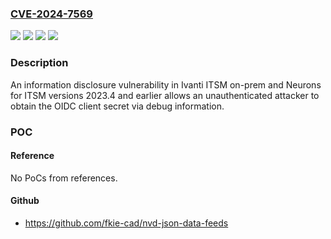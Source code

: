 ### [CVE-2024-7569](https://cve.mitre.org/cgi-bin/cvename.cgi?name=CVE-2024-7569)
![](https://img.shields.io/static/v1?label=Product&message=ITSM&color=blue)
![](https://img.shields.io/static/v1?label=Version&message=n%2Fa&color=blue)
![](https://img.shields.io/static/v1?label=Vulnerability&message=CWE-215%3A%20Insertion%20of%20Sensitive%20Information%20Into%20Debugging%20Code&color=brighgreen)
![](https://img.shields.io/static/v1?label=Vulnerability&message=CWE-922%20Insecure%20Storage%20of%20Sensitive%20Information&color=brighgreen)

### Description

An information disclosure vulnerability in Ivanti ITSM on-prem and Neurons for ITSM versions 2023.4 and earlier allows an unauthenticated attacker to obtain the OIDC client secret via debug information.

### POC

#### Reference
No PoCs from references.

#### Github
- https://github.com/fkie-cad/nvd-json-data-feeds

